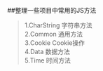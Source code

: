 ﻿##整理一些项目中常用的JS方法

>1.CharString     字符串方法</br>
>2.Common         通用方法</br>
>3.Cookie         Cookie操作</br>
>4.Data           数据方法</br>
>5.Time           时间方法</br>
